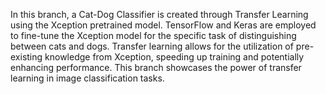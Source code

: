 In this branch, a Cat-Dog Classifier is created through Transfer Learning using the Xception pretrained model. TensorFlow and Keras are employed to fine-tune the Xception model for the specific task of distinguishing between cats and dogs. Transfer learning allows for the utilization of pre-existing knowledge from Xception, speeding up training and potentially enhancing performance. This branch showcases the power of transfer learning in image classification tasks.

